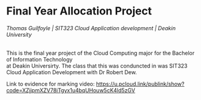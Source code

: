 # Final Year Allocation Project <br />
###### Thomas Guilfoyle | SIT323 Cloud Application development | Deakin University

This is the final year project of the Cloud Computing major for the Bachelor of Information Technology <br />
at Deakin Universirty. The class that this was conduncted in was SIT323 Cloud Application Development with Dr Robert Dew. <br />



Link to evidence for marking video: https://u.pcloud.link/publink/show?code=XZjjpmXZV78iTgyx1u4bqUHouw5cK4ld5zGV
